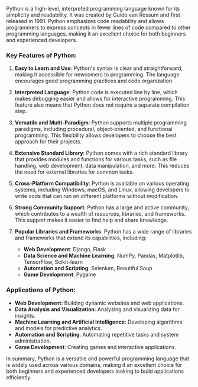 Python is a high-level, interpreted programming language known for its simplicity and readability. It was created by Guido van Rossum and first released in 1991. Python emphasizes code readability and allows programmers to express concepts in fewer lines of code compared to other programming languages, making it an excellent choice for both beginners and experienced developers.

### Key Features of Python:

1. **Easy to Learn and Use**: Python's syntax is clear and straightforward, making it accessible for newcomers to programming. The language encourages good programming practices and code organization.

2. **Interpreted Language**: Python code is executed line by line, which makes debugging easier and allows for interactive programming. This feature also means that Python does not require a separate compilation step.

3. **Versatile and Multi-Paradigm**: Python supports multiple programming paradigms, including procedural, object-oriented, and functional programming. This flexibility allows developers to choose the best approach for their projects.

4. **Extensive Standard Library**: Python comes with a rich standard library that provides modules and functions for various tasks, such as file handling, web development, data manipulation, and more. This reduces the need for external libraries for common tasks.

5. **Cross-Platform Compatibility**: Python is available on various operating systems, including Windows, macOS, and Linux, allowing developers to write code that can run on different platforms without modification.

6. **Strong Community Support**: Python has a large and active community, which contributes to a wealth of resources, libraries, and frameworks. This support makes it easier to find help and share knowledge.

7. **Popular Libraries and Frameworks**: Python has a wide range of libraries and frameworks that extend its capabilities, including:
   - **Web Development**: Django, Flask
   - **Data Science and Machine Learning**: NumPy, Pandas, Matplotlib, TensorFlow, Scikit-learn
   - **Automation and Scripting**: Selenium, Beautiful Soup
   - **Game Development**: Pygame

### Applications of Python:

- **Web Development**: Building dynamic websites and web applications.
- **Data Analysis and Visualization**: Analyzing and visualizing data for insights.
- **Machine Learning and Artificial Intelligence**: Developing algorithms and models for predictive analytics.
- **Automation and Scripting**: Automating repetitive tasks and system administration.
- **Game Development**: Creating games and interactive applications.

In summary, Python is a versatile and powerful programming language that is widely used across various domains, making it an excellent choice for both beginners and experienced developers looking to build applications efficiently.

